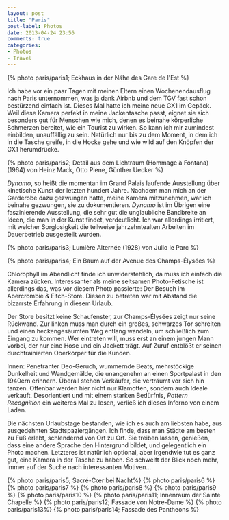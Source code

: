 ```yaml
---
layout: post
title: "Paris"
post-label: Photos
date: 2013-04-24 23:56
comments: true
categories: 
- Photos
- Travel
---
```

{% photo paris/paris1; Eckhaus in der Nähe des Gare de l'Est %}

Ich habe vor ein paar Tagen mit meinen Eltern einen Wochenendausflug nach Paris unternommen, was ja dank Airbnb und dem TGV fast schon bestürzend einfach ist. Dieses Mal hatte ich meine neue GX1 im Gepäck. Weil diese Kamera perfekt in meine Jackentasche passt, eignet sie sich besonders gut für Menschen wie mich, denen es beinahe körperliche Schmerzen bereitet, wie ein Tourist zu wirken. So kann ich mir zumindest einbilden, unauffällig zu sein. Natürlich nur bis zu dem Moment, in dem ich in die Tasche greife, in die Hocke gehe und wie wild auf den Knöpfen der GX1 herumdrücke.

{% photo paris/paris2; Detail aus dem Lichtraum (Hommage à Fontana) (1964) von Heinz Mack, Otto Piene, Günther Uecker %}

*Dynamo*, so heißt die momentan im Grand Palais laufende Ausstellung über kinetische Kunst der letzten hundert Jahre. Nachdem man mich an der Garderobe dazu gezwungen hatte, meine Kamera mitzunehmen, war ich beinahe gezwungen, sie zu dokumentieren. *Dynamo* ist im Übrigen eine faszinierende Ausstellung, die sehr gut die unglaubliche Bandbreite an Ideen, die man in der Kunst findet, verdeutlicht. Ich war allerdings irritiert, mit welcher Sorglosigkeit die teilweise jahrzehntealten Arbeiten im Dauerbetrieb ausgestellt wurden.

{% photo paris/paris3; Lumière Alternée (1928) von Julio le Parc %}

{% photo paris/paris4; Ein Baum auf der Avenue des Champs-Élysées %}

Chlorophyll im Abendlicht finde ich unwiderstehlich, da muss ich einfach die Kamera zücken. Interessanter als meine seltsamen Photo-Fetische ist allerdings das, was vor diesem Photo passierte: Der Besuch im Abercrombie & Fitch-Store. Diesen zu betreten war mit Abstand die bizarrste Erfahrung in diesem Urlaub. 

Der Store besitzt keine Schaufenster, zur Champs-Élysées zeigt nur seine Rückwand. Zur linken muss man durch ein großes, schwarzes Tor schreiten und einen heckengesäumten Weg entlang wandeln, um schließlich zum Eingang zu kommen. Wer eintreten will, muss erst an einem jungen Mann vorbei, der nur eine Hose und ein Jackett trägt. Auf Zuruf entblößt er seinen durchtrainierten Oberkörper für die Kunden. 

Innen: Penetranter Deo-Geruch, wummernde Beats, mehrstöckige Dunkelheit und Wandgemälde, die unangenehm an einen Sportpalast in den 1940ern erinnern. Überall stehen Verkäufer, die verträumt vor sich hin tanzen. Offenbar werden hier nicht nur Klamotten, sondern auch Ideale verkauft. Desorientiert und mit einem starken Bedürfnis, *Pattern Recognition* ein weiteres Mal zu lesen, verließ ich dieses Inferno von einem Laden.

Die nächsten Urlaubstage bestanden, wie ich es auch am liebsten habe, aus ausgedehnten Stadtspaziergängen. Ich finde, dass man Städte am besten zu Fuß erlebt, schlendernd von Ort zu Ort. Sie treiben lassen, genießen, dass eine andere Sprache den Hintergrund bildet, und gelegentlich ein Photo machen. Letzteres ist natürlich optional, aber irgendwie tut es ganz gut, eine Kamera in der Tasche zu haben. So schweift der Blick noch mehr, immer auf der Suche nach interessanten Motiven… 


{% photo paris/paris5; Sacré-Cœr bei Nacht%}
{% photo paris/paris6 %}
{% photo paris/paris7 %}
{% photo paris/paris8 %}
{% photo paris/paris9 %}
{% photo paris/paris10 %}
{% photo paris/paris11; Innenraum der Sainte Chapelle %}
{% photo paris/paris12; Fassade von Notre-Dame  %}
{% photo paris/paris13%}
{% photo paris/paris14; Fassade des Pantheons %}